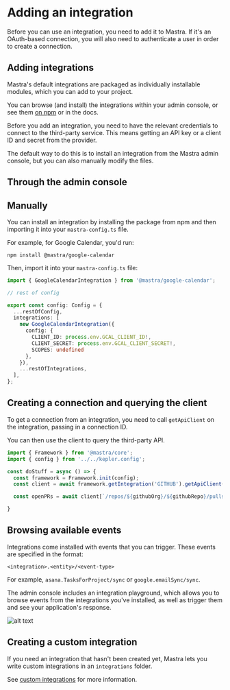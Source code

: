 # Adding an integration

Before you can use an integration, you need to add it to Mastra. If it's an OAuth-based connection, you will also need to authenticate a user in order to create a connection.

## Adding integrations

Mastra's default integrations are packaged as individually installable modules, which you can add to your project. 

You can browse (and install) the integrations within your admin console, or see them [on npm](https://www.npmjs.com/org/mastra) or in the docs. 

Before you add an integration, you need to have the relevant credentials to connect to the third-party service. This means getting an API key or a client ID and secret from the provider.

The default way to do this is to install an integration from the Mastra admin console, but you can also manually modify the files.

## Through the admin console

<!-- TODO: Add gif -->

## Manually

You can install an integration by installing the package from npm and then importing it into your `mastra-config.ts` file.

For example, for Google Calendar, you'd run:

`npm install @mastra/google-calendar`

Then, import it into your `mastra-config.ts` file:

```ts
import { GoogleCalendarIntegration } from '@mastra/google-calendar';

// rest of config

export const config: Config = {
  ...restOfConfig,
  integrations: [
    new GoogleCalendarIntegration({
      config: {
        CLIENT_ID: process.env.GCAL_CLIENT_ID!,
        CLIENT_SECRET: process.env.GCAL_CLIENT_SECRET!,
        SCOPES: undefined
      },
    }),
    ...restOfIntegrations,
  ],
};
```

## Creating a connection and querying the client

To get a connection from an integration, you need to call `getApiClient` on the integration, passing in a connection ID.

You can then use the client to query the third-party API.

```ts
import { Framework } from '@mastra/core';
import { config } from '../../kepler.config';

const doStuff = async () => {
  const framework = Framework.init(config);
  const client = await framework.getIntegration('GITHUB').getApiClient({ connectionId: 'system' });

  const openPRs = await client[`/repos/${githubOrg}/${githubRepo}/pulls`].get();

}
```

## Browsing available events

Integrations come installed with events that you can trigger. These events are specified in the format:

`<integration>.<entity>/<event-type>`

For example, `asana.TasksForProject/sync` or `google.emailSync/sync`.

The admin console includes an integration playground, which allows you to browse events from the integrations you've installed, as well as trigger them and see your application's response.

![alt text](image-1.png)

## Creating a custom integration

If you need an integration that hasn't been created yet, Mastra lets you write custom integrations in an `integrations` folder. 

See [custom integrations](../reference/creating-custom-integrations.md) for more information.

